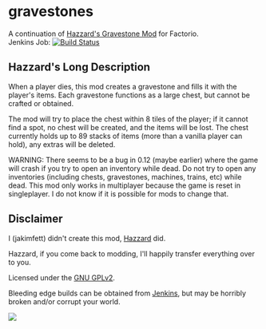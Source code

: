 # gravestones
A continuation of [Hazzard's Gravestone Mod](https://forums.factorio.com/viewtopic.php?f=92&t=14107) for Factorio.  
Jenkins Job: [![Build Status](https://jenkins.jakimfett.com/buildStatus/icon?job=gravestones)](https://jenkins.jakimfett.com/view/Factorio/job/gravestones/) 
## Hazzard's Long Description
When a player dies, this mod creates a gravestone and fills it with the player's items. 
Each gravestone functions as a large chest, but cannot be crafted or obtained.  

The mod will try to place the chest within 8 tiles of the player; if it cannot find a spot, no chest will be created, and the items will be lost. 
The chest currently holds up to 89 stacks of items (more than a vanilla player can hold), any extras will be deleted.

WARNING: There seems to be a bug in 0.12 (maybe earlier) where the game will crash if you try to open an inventory while dead. 
Do not try to open any inventories (including chests, gravestones, machines, trains, etc) while dead.
This mod only works in multiplayer because the game is reset in singleplayer. I do not know if it is possible for mods to change that.

## Disclaimer
I (jakimfett) didn't create this mod, [Hazzard](https://forums.factorio.com/memberlist.php?mode=viewprofile&u=8744) did.

Hazzard, if you come back to modding, I'll happily transfer everything over to you.

Licensed under the [GNU GPLv2](https://github.com/jakimfett/gravestones/blob/master/LICENSE).

Bleeding edge builds can be obtained from [Jenkins](https://jenkins.jakimfett.com/view/Factorio/job/gravestones/), but may be horribly broken and/or corrupt your world.


![](https://raw.githubusercontent.com/jakimfett/gravestones/master/gravestones.png)

